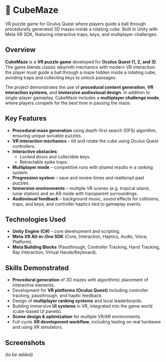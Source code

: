 # 🎲 CubeMaze  
VR puzzle game for Oculus Quest where players guide a ball through procedurally generated 3D mazes inside a rotating cube. Built in Unity with Meta XR SDK, featuring interactive traps, keys, and multiplayer challenges.  

## Overview  
**CubeMaze** is a **VR puzzle game** developed for **Oculus Quest (1, 2, and 3)**.  
The game blends classic labyrinth mechanics with modern VR interaction: the player must guide a ball through a maze hidden inside a rotating cube, avoiding traps and collecting keys to unlock passages.  

The project demonstrates the use of **procedural content generation**, **VR interaction systems**, and **immersive audiovisual design**. In addition to single-player gameplay, CubeMaze includes a **multiplayer challenge mode**, where players compete for the best time in passing the maze.  

## Key Features  
- **Procedural maze generation** using depth-first search (DFS) algorithm, ensuring unique solvable puzzles.  
- **VR interaction mechanics** – tilt and rotate the cube using Oculus Quest controllers.  
- **Interactive obstacles**:  
  - Locked doors and collectible keys.  
  - Retractable spike traps.  
- **Multiplayer mode** – competitive runs with shared results in a ranking system.  
- **Progression system** – save and review times and reattempt past puzzles.  
- **Immersive environments** – multiple VR scenes (e.g. tropical island, lunar station) and an AR mode with transparent surroundings.  
- **Audiovisual feedback** – background music, sound effects for collisions, traps, and keys, and controller haptics tied to gameplay events.  

## Technologies Used  
- **Unity Engine (C#)** – core development and scripting.  
- **Meta XR All-in-One SDK** (Core, Interaction, Haptics, Audio, Voice, Platform).  
- **Meta Building Blocks** (Passthrough, Controller Tracking, Hand Tracking, Ray Interaction, Virtual Hands/Keyboard).  

## Skills Demonstrated  
- **Procedural generation** of 3D mazes with algorithmic placement of interactive elements.  
- Development for **VR platforms (Oculus Quest)** including controller tracking, passthrough, and haptic feedback.  
- Design of **multiplayer ranking systems** and local leaderboards.  
- Building immersive **UI systems** in VR, integrated into the game world (cube-based UI panels).  
- **Scene design & optimization** for multiple VR/AR environments.  
- Full-cycle **XR development workflow**, including testing on real hardware and using XR simulators.  

## Screenshots  
*(to be added)*  

